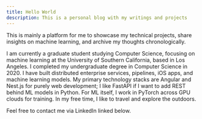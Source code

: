 ```yaml
---
title: Hello World
description: This is a personal blog with my writings and projects
---
```


This is mainly a platform for me to showcase my technical projects, share insights on machine learning, and archive my thoughts chronologically. 

I am currently a graduate student studying Computer Science, focusing on machine learning at the University of Southern California, based in Los Angeles. I completed my undergraduate degree in Computer Science in 2020. I have built distributed enterprise services, pipelines, iOS apps, and machine learning models. My primary technology stacks are Angular and Nest.js for purely web development; I like FastAPI if I want to add REST behind ML models in Python. For ML itself, I work in PyTorch across GPU clouds for training. In my free time, I like to travel and explore the outdoors.

Feel free to contact me via LinkedIn linked below.